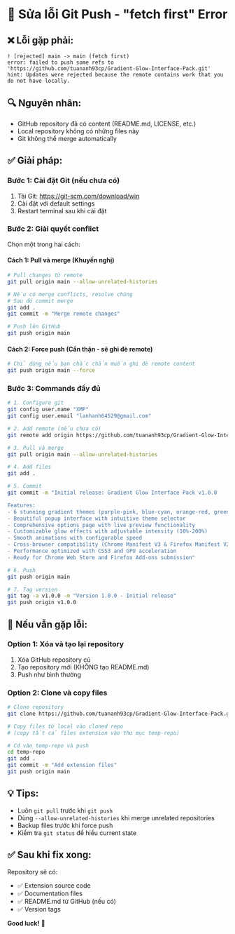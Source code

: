 # 🔧 Sửa lỗi Git Push - "fetch first" Error

## ❌ **Lỗi gặp phải:**
```
! [rejected] main -> main (fetch first)
error: failed to push some refs to 'https://github.com/tuananh93cp/Gradient-Glow-Interface-Pack.git'
hint: Updates were rejected because the remote contains work that you do not have locally.
```

## 🔍 **Nguyên nhân:**
- GitHub repository đã có content (README.md, LICENSE, etc.)
- Local repository không có những files này
- Git không thể merge automatically

## ✅ **Giải pháp:**

### **Bước 1: Cài đặt Git (nếu chưa có)**
1. Tải Git: https://git-scm.com/download/win
2. Cài đặt với default settings
3. Restart terminal sau khi cài đặt

### **Bước 2: Giải quyết conflict**

Chọn một trong hai cách:

#### **Cách 1: Pull và merge (Khuyến nghị)**
```bash
# Pull changes từ remote
git pull origin main --allow-unrelated-histories

# Nếu có merge conflicts, resolve chúng
# Sau đó commit merge
git add .
git commit -m "Merge remote changes"

# Push lên GitHub
git push origin main
```

#### **Cách 2: Force push (Cẩn thận - sẽ ghi đè remote)**
```bash
# Chỉ dùng nếu bạn chắc chắn muốn ghi đè remote content
git push origin main --force
```

### **Bước 3: Commands đầy đủ**

```bash
# 1. Configure git
git config user.name "XMP"
git config user.email "lanhanh64529@gmail.com"

# 2. Add remote (nếu chưa có)
git remote add origin https://github.com/tuananh93cp/Gradient-Glow-Interface-Pack.git

# 3. Pull và merge
git pull origin main --allow-unrelated-histories

# 4. Add files
git add .

# 5. Commit
git commit -m "Initial release: Gradient Glow Interface Pack v1.0.0

Features:
- 6 stunning gradient themes (purple-pink, blue-cyan, orange-red, green-blue, dark-gold, default)
- Beautiful popup interface with intuitive theme selector
- Comprehensive options page with live preview functionality
- Customizable glow effects with adjustable intensity (10%-200%)
- Smooth animations with configurable speed
- Cross-browser compatibility (Chrome Manifest V3 & Firefox Manifest V2)
- Performance optimized with CSS3 and GPU acceleration
- Ready for Chrome Web Store and Firefox Add-ons submission"

# 6. Push
git push origin main

# 7. Tag version
git tag -a v1.0.0 -m "Version 1.0.0 - Initial release"
git push origin v1.0.0
```

## 🚨 **Nếu vẫn gặp lỗi:**

### **Option 1: Xóa và tạo lại repository**
1. Xóa GitHub repository cũ
2. Tạo repository mới (KHÔNG tạo README.md)
3. Push như bình thường

### **Option 2: Clone và copy files**
```bash
# Clone repository
git clone https://github.com/tuananh93cp/Gradient-Glow-Interface-Pack.git temp-repo

# Copy files từ local vào cloned repo
# (copy tất cả files extension vào thư mục temp-repo)

# Cd vào temp-repo và push
cd temp-repo
git add .
git commit -m "Add extension files"
git push origin main
```

## 💡 **Tips:**
- Luôn `git pull` trước khi `git push`
- Dùng `--allow-unrelated-histories` khi merge unrelated repositories
- Backup files trước khi force push
- Kiểm tra `git status` để hiểu current state

## ✅ **Sau khi fix xong:**
Repository sẽ có:
- ✅ Extension source code
- ✅ Documentation files
- ✅ README.md từ GitHub (nếu có)
- ✅ Version tags

**Good luck!** 🚀 